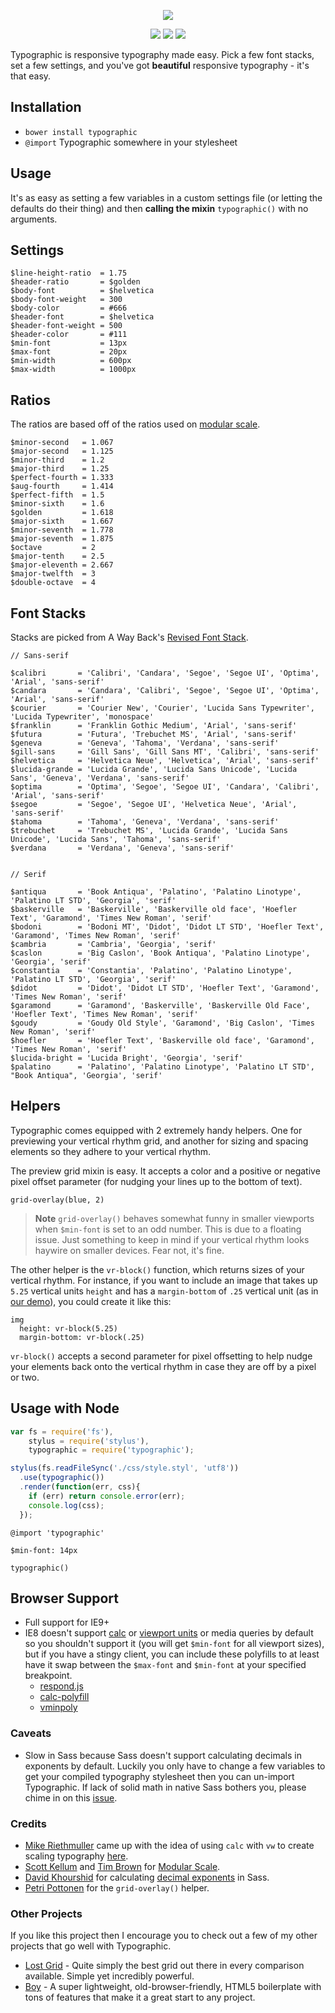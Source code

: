 <p align="center">
  <img src="http://corysimmons.github.io/typographic/typographic-logo.svg">
</p>

<p align="center">
  <img src="https://img.shields.io/npm/v/typographic.svg">
  <img src="https://img.shields.io/bower/v/typographic.svg">
  <img src="http://img.shields.io/npm/dm/typographic.svg">
</p>

Typographic is responsive typography made easy. Pick a few font stacks, set a few settings, and you've got **beautiful** responsive typography - it's that easy.


## Installation
- `bower install typographic`
- `@import` Typographic somewhere in your stylesheet


## Usage
It's as easy as setting a few variables in a custom settings file (or letting the defaults do their thing) and then **calling the mixin** `typographic()` with no arguments.


## Settings
```stylus
$line-height-ratio  = 1.75
$header-ratio       = $golden
$body-font          = $helvetica
$body-font-weight   = 300
$body-color         = #666
$header-font        = $helvetica
$header-font-weight = 500
$header-color       = #111
$min-font           = 13px
$max-font           = 20px
$min-width          = 600px
$max-width          = 1000px
```


## Ratios
The ratios are based off of the ratios used on [modular scale](http://www.modularscale.com/).

```stylus
$minor-second   = 1.067
$major-second   = 1.125
$minor-third    = 1.2
$major-third    = 1.25
$perfect-fourth = 1.333
$aug-fourth     = 1.414
$perfect-fifth  = 1.5
$minor-sixth    = 1.6
$golden         = 1.618
$major-sixth    = 1.667
$minor-seventh  = 1.778
$major-seventh  = 1.875
$octave         = 2
$major-tenth    = 2.5
$major-eleventh = 2.667
$major-twelfth  = 3
$double-octave  = 4
```


## Font Stacks
Stacks are picked from A Way Back's [Revised Font Stack](http://www.awayback.com/revised-font-stack/).

```stylus
// Sans-serif

$calibri       = 'Calibri', 'Candara', 'Segoe', 'Segoe UI', 'Optima', 'Arial', 'sans-serif'
$candara       = 'Candara', 'Calibri', 'Segoe', 'Segoe UI', 'Optima', 'Arial', 'sans-serif'
$courier       = 'Courier New', 'Courier', 'Lucida Sans Typewriter', 'Lucida Typewriter', 'monospace'
$franklin      = 'Franklin Gothic Medium', 'Arial', 'sans-serif'
$futura        = 'Futura', 'Trebuchet MS', 'Arial', 'sans-serif'
$geneva        = 'Geneva', 'Tahoma', 'Verdana', 'sans-serif'
$gill-sans     = 'Gill Sans', 'Gill Sans MT', 'Calibri', 'sans-serif'
$helvetica     = 'Helvetica Neue', 'Helvetica', 'Arial', 'sans-serif'
$lucida-grande = 'Lucida Grande', 'Lucida Sans Unicode', 'Lucida Sans', 'Geneva', 'Verdana', 'sans-serif'
$optima        = 'Optima', 'Segoe', 'Segoe UI', 'Candara', 'Calibri', 'Arial', 'sans-serif'
$segoe         = 'Segoe', 'Segoe UI', 'Helvetica Neue', 'Arial', 'sans-serif'
$tahoma        = 'Tahoma', 'Geneva', 'Verdana', 'sans-serif'
$trebuchet     = 'Trebuchet MS', 'Lucida Grande', 'Lucida Sans Unicode', 'Lucida Sans', 'Tahoma', 'sans-serif'
$verdana       = 'Verdana', 'Geneva', 'sans-serif'


// Serif

$antiqua       = 'Book Antiqua', 'Palatino', 'Palatino Linotype', 'Palatino LT STD', 'Georgia', 'serif'
$baskerville   = 'Baskerville', 'Baskerville old face', 'Hoefler Text', 'Garamond', 'Times New Roman', 'serif'
$bodoni        = 'Bodoni MT', 'Didot', 'Didot LT STD', 'Hoefler Text', 'Garamond', 'Times New Roman', 'serif'
$cambria       = 'Cambria', 'Georgia', 'serif'
$caslon        = 'Big Caslon', 'Book Antiqua', 'Palatino Linotype', 'Georgia', 'serif'
$constantia    = 'Constantia', 'Palatino', 'Palatino Linotype', 'Palatino LT STD', 'Georgia', 'serif'
$didot         = 'Didot', 'Didot LT STD', 'Hoefler Text', 'Garamond', 'Times New Roman', 'serif'
$garamond      = 'Garamond', 'Baskerville', 'Baskerville Old Face', 'Hoefler Text', 'Times New Roman', 'serif'
$goudy         = 'Goudy Old Style', 'Garamond', 'Big Caslon', 'Times New Roman', 'serif'
$hoefler       = 'Hoefler Text', 'Baskerville old face', 'Garamond', 'Times New Roman', 'serif'
$lucida-bright = 'Lucida Bright', 'Georgia', 'serif'
$palatino      = 'Palatino', 'Palatino Linotype', 'Palatino LT STD', "Book Antiqua", 'Georgia', 'serif'
```


## Helpers
Typographic comes equipped with 2 extremely handy helpers. One for previewing your vertical rhythm grid, and another for sizing and spacing elements so they adhere to your vertical rhythm.

The preview grid mixin is easy. It accepts a color and a positive or negative pixel offset parameter (for nudging your lines up to the bottom of text).

```stylus
grid-overlay(blue, 2)
```

> **Note** `grid-overlay()` behaves somewhat funny in smaller viewports when `$min-font` is set to an odd number. This is due to a floating issue. Just something to keep in mind if your vertical rhythm looks haywire on smaller devices. Fear not, it's fine.

The other helper is the `vr-block()` function, which returns sizes of your vertical rhythm. For instance, if you want to include an image that takes up `5.25` vertical units `height` and has a `margin-bottom` of `.25` vertical unit (as in [our demo](http://corysimmons.github.io/typographic/)), you could create it like this:

```stylus
img
  height: vr-block(5.25)
  margin-bottom: vr-block(.25)
```

`vr-block()` accepts a second parameter for pixel offsetting to help nudge your elements back onto the vertical rhythm in case they are off by a pixel or two.


## Usage with Node
```javascript
var fs = require('fs'),
    stylus = require('stylus'),
    typographic = require('typographic');

stylus(fs.readFileSync('./css/style.styl', 'utf8'))
  .use(typographic())
  .render(function(err, css){
    if (err) return console.error(err);
    console.log(css);
  });
```

```stylus
@import 'typographic'

$min-font: 14px

typographic()
```


## Browser Support
- Full support for IE9+
- IE8 doesn't support [calc](http://caniuse.com/#feat=calc) or [viewport units](http://caniuse.com/#feat=viewport-units) or media queries by default so you shouldn't support it (you will get `$min-font` for all viewport sizes), but if you have a stingy client, you can include these polyfills to at least have it swap between the `$max-font` and `$min-font` at your specified breakpoint.
  - [respond.js](https://github.com/scottjehl/Respond)
  - [calc-polyfill](https://github.com/closingtag/calc-polyfill)
  - [vminpoly](https://github.com/saabi/vminpoly)


### Caveats
- Slow in Sass because Sass doesn't support calculating decimals in exponents by default. Luckily you only have to change a few variables to get your compiled typography stylesheet then you can un-import Typographic. If lack of solid math in native Sass bothers you, please chime in on this [issue](https://github.com/sass/sass/issues/684).


### Credits
- [Mike Riethmuller](http://twitter.com/MikeRiethmuller) came up with the idea of using `calc` with `vw` to create scaling typography [here](http://madebymike.com.au/writing/precise-control-responsive-typography/).
- [Scott Kellum](https://twitter.com/scottkellum) and [Tim Brown](https://twitter.com/timbrown) for [Modular Scale](http://www.modularscale.com/).
- [David Khourshid](https://twitter.com/davidkpiano) for calculating [decimal exponents](https://gist.github.com/davidkpiano/ad6e6771df050ff3727f) in Sass.
- [Petri Pottonen](https://twitter.com/petripottonen) for the `grid-overlay()` helper.


### Other Projects
If you like this project then I encourage you to check out a few of my other projects that go well with Typographic.

- [Lost Grid](https://github.com/corysimmons/lost) - Quite simply the best grid out there in every comparison available. Simple yet incredibly powerful.
- [Boy](https://github.com/corysimmons/boy) - A super lightweight, old-browser-friendly, HTML5 boilerplate with tons of features that make it a great start to any project.
